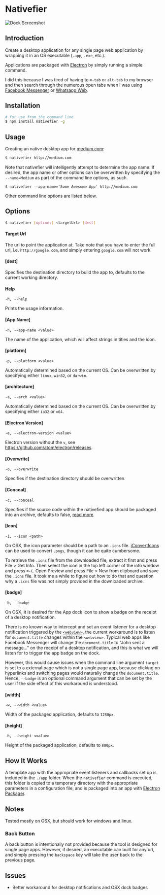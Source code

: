 # Nativefier

![Dock Screenshot](https://raw.githubusercontent.com/jiahaog/nativefier/master/screenshots/Dock%20Screenshot.png)

## Introduction
Create a desktop application for any single page web application by wrapping it in an OS executable (`.app`, `.exe`, etc.).

Applications are packaged with [Electron](http://electron.atom.io) by simply running a simple command.

I did this because I was tired of having to `⌘-tab` or `alt-tab` to my browser and then search through the numerous open tabs when I was using [Facebook Messenger](http://messenger.com) or [Whatsapp Web](http://web.whatsapp.com).

## Installation

```bash
# for use from the command line
$ npm install nativefier -g
```

## Usage

Creating an native desktop app for [medium.com](medium.com):

```bash
$ nativefier http://medium.com
```

Note that nativefier will intelligently attempt to determine the app name. If desired, the app name or other options can be overwritten by specifying the `--name=Medium` as part of the command line options, as such.

```
$ nativefier --app-name='Some Awesome App' http://medium.com
```

Other command line options are listed below.

## Options
```bash
$ nativefier [options] <targetUrl> [dest]
```

#### Target Url

The url to point the application at. Take note that you have to enter the full url, i.e. `http://google.com`, and simply entering `google.com` will not work.

#### [dest]

Specifies the destination directory to build the app to, defaults to the current working directory.

#### Help

```
-h, --help
```

Prints the usage information.

#### [App Name]

```
-n, --app-name <value>
```

The name of the application, which will affect strings in titles and the icon.

#### [platform]

```
-p, --platform <value>
```
Automatically determined based on the current OS. Can be overwritten by specifying either `linux`, `win32`, or `darwin`.

#### [architecture]

```
-a, --arch <value>
```

Automatically determined based on the current OS. Can be overwritten by specifying either `ia32` or `x64`.

#### [Electron Version]

```
-e, --electron-version <value>
```

Electron version without the `v`, see https://github.com/atom/electron/releases.


#### [Overwrite]

```
-o, --overwrite
```

Specifies if the destination directory should be overwritten.

#### [Conceal]

```
-c, --conceal
```

Specifies if the source code within the nativefied app should be packaged into an archive, defaults to false, [read more](http://electron.atom.io/docs/v0.36.0/tutorial/application-packaging/).

#### [Icon]

```
-i, --icon <path>
```

On OSX, the icon parameter should be a path to an `.icns` file. [iConvertIcons](https://iconverticons.com/online/) can be used to convert `.pngs`, though it can be quite cumbersome.

To retrieve the `.icns` file from the downloaded file, extract it first and press File > Get Info. Then select the icon in the top left corner of the info window and press `⌘-C`. Open Preview and press File > New from clipboard and save the `.icns` file. It took me a while to figure out how to do that and question why a `.icns` file was not simply provided in the downloaded archive.

#### [badge]

```
-b, --badge
```

On OSX, it is desired for the App dock icon to show a badge on the receipt of a desktop notification.

There is no known way to intercept and set an event listener for a desktop notification triggered by the [`<webview>`](https://github.com/atom/electron/blob/master/docs/api/web-view-tag.md), the current workaround is to listen for `document.title` changes within the `<webview>`. Typical web apps like Facebook Messenger will change the `document.title` to "John sent a message..." on the receipt of a desktop notification, and this is what we will listen for to trigger the app badge on the dock.

However, this would cause issues when the command line argument `target` is set to a external page which is not a single page app, because clicking on hyperlinks and switching pages would naturally change the `document.title`. Hence, `--badge` is an optional command argument that can be set by the user if the side effect of this workaround is understood.

#### [width]

```
-w, --width <value>
```

Width of the packaged application, defaults to `1280px`.
#### [height]

```
-h, --height <value>
```

Height of the packaged application, defaults to `800px`.

## How It Works

A template app with the appropriate event listeners and callbacks set up is included in the `./app` folder. When the `nativefier` command is executed, this folder is copied to a temporary directory with the appropriate parameters in a configuration file, and is packaged into an app with [Electron Packager](https://github.com/maxogden/electron-packager).

## Notes

Tested mostly on OSX, but should work for windows and linux.

### Back Button
A back button is intentionally not provided because the tool is designed for single page apps. However, if desired, an executable can built for any url, and simply pressing the `backspace` key will take the user back to the previous page.

## Issues

- Better workaround for desktop notifications and OSX dock badges
